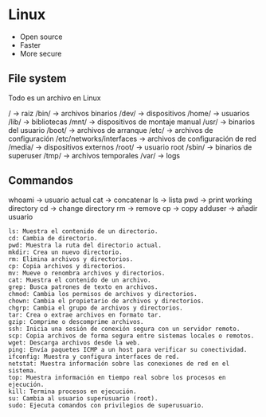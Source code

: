 # Linux

- Open source
- Faster
- More secure

## File system
Todo es un archivo en Linux

/ -> raiz
/bin/ -> archivos binarios
/dev/ -> dispositivos
/home/ -> usuarios
/lib/ -> bibliotecas
/mnt/ -> dispositivos de montaje manual
/usr/ -> binarios del usuario
/boot/ -> archivos de arranque
/etc/ -> archivos de configuración
/etc/networks/interfaces -> archivos de configuración de red
/media/ -> dispositivos externos
/root/ -> usuario root
/sbin/ -> binarios de superuser
/tmp/ -> archivos temporales
/var/ -> logs

## Commandos

whoami -> usuario actual
cat -> concatenar
ls -> lista
pwd -> print working directory
cd -> change directory
rm -> remove
cp -> copy
adduser -> añadir usuario

    ls: Muestra el contenido de un directorio.
    cd: Cambia de directorio.
    pwd: Muestra la ruta del directorio actual.
    mkdir: Crea un nuevo directorio.
    rm: Elimina archivos y directorios.
    cp: Copia archivos y directorios.
    mv: Mueve o renombra archivos y directorios.
    cat: Muestra el contenido de un archivo.
    grep: Busca patrones de texto en archivos.
    chmod: Cambia los permisos de archivos y directorios.
    chown: Cambia el propietario de archivos y directorios.
    chgrp: Cambia el grupo de archivos y directorios.
    tar: Crea o extrae archivos en formato tar.
    gzip: Comprime o descomprime archivos.
    ssh: Inicia una sesión de conexión segura con un servidor remoto.
    scp: Copia archivos de forma segura entre sistemas locales o remotos.
    wget: Descarga archivos desde la web.
    ping: Envía paquetes ICMP a un host para verificar su conectividad.
    ifconfig: Muestra y configura interfaces de red.
    netstat: Muestra información sobre las conexiones de red en el sistema.
    top: Muestra información en tiempo real sobre los procesos en ejecución.
    kill: Termina procesos en ejecución.
    su: Cambia al usuario superusuario (root).
    sudo: Ejecuta comandos con privilegios de superusuario.